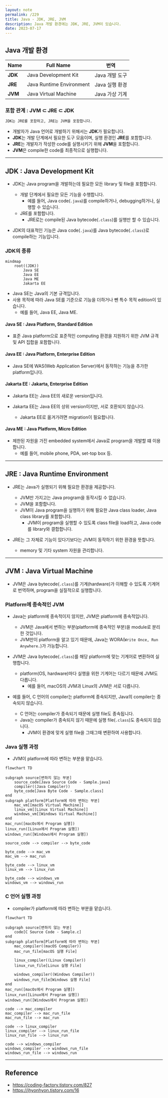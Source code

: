 ```yaml
---
layout: note
permalink: /229
title: Java - JDK, JRE, JVM
description: Java 개발 환경에는 JDK, JRE, JVM이 있습니다.
date: 2023-07-17
---
```



## Java 개발 환경

| Name | Full Name | 번역 |
| --- | --- | --- |
| **JDK** | Java Development Kit | Java 개발 도구 |
| **JRE** | Java Runtime Environment | Java 실행 환경 |
| **JVM** | Java Virtual Machine | Java 가상 기계 |


### 포함 관계 : JVM ⊂ JRE ⊂ JDK

```txt
JDK는 JRE를 포함하고, JRE는 JVM을 포함합니다.
```

- 개발자가 Java 언어로 개발하기 위해서는 **JDK**가 필요합니다.
- **JDK**는 개발 단계에서 필요한 도구 모음이며, 실행 환경인 **JRE**를 포함합니다.
- **JRE**는 개발자가 작성한 code를 실행시키기 위해 **JVM**을 포함합니다.
- **JVM**은 compile한 code를 최종적으로 실행합니다.


---


## JDK : Java Development Kit

- JDK는 Java program을 개발하는데 필요한 모든 library 및 file을 포함합니다.
    - 개발 단계에서 필요한 모든 기능을 수행합니다.
        - 예를 들어, Java code(`.java`)를 compile하거나, debugging하거나, 실행할 수 있습니다.
    - JRE를 포함합니다.
        - JRE로는 compile된 Java bytecode(`.class`)를 실행만 할 수 있습니다.

- JDK의 대표적인 기능은 Java code(`.java`)를 Java bytecode(`.class`)로 compile하는 기능입니다.


### JDK의 종류

```mermaid
mindmap
    root((JDK))
        Java SE
        Java EE
        Java ME
        Jakarta EE
```

- Java SE는 Java의 기본 규격입니다.
- 사용 목적에 따라 Java SE를 기준으로 기능을 더하거나 뺀 특수 목적 edition이 있습니다.
    - 예를 들어, Java EE, Java ME.

#### Java SE : Java Platform, Standard Edition

- 표준 Java platform으로 표준적인 computing 환경을 지원하기 위한 JVM 규격 및 API 집합을 포함합니다.

#### Java EE : Java Platform, Enterprise Edition

- Java SE에 WAS(Web Application Server)에서 동작하는 기능을 추가한 platform입니다.

#### Jakarta EE : Jakarta, Enterprise Edition

- Jakarta EE는 Java EE의 새로운 version입니다.

- Jakarta EE는 Java EE의 상위 version이지만, 서로 호환되지 않습니다.
    - Jakarta EE로 옮겨가려면 migration이 필요합니다.

#### Java ME : Java Platform, Micro Edition

- 제한된 자원을 가진 embedded system에서 Java로 program을 개발할 떄 이용합니다.
    - 예를 들어, mobile phone, PDA, set-top box 등.


---


## JRE : Java Runtime Environment

- JRE는 Java가 실행되기 위해 필요한 환경을 제공합니다.
    - JVM만 가지고는 Java program을 동작시킬 수 없습니다.
    - JVM을 포함합니다.
    - JVM이 Java program을 실행하기 위해 필요한 Java class loader, Java class library를 포함합니다.
        - JVM이 program을 실행할 수 있도록 class file을 load하고, Java code를 library와 결합합니다.

- JRE는 그 자체로 기능이 있다기보다는 JVM이 동작하기 위한 환경을 뜻합니다.
    - memory 및 기타 system 자원을 관리합니다.


---


## JVM : Java Virtual Machine

- JVM은 Java bytecode(`.class`)를 기계(hardware)가 이해할 수 있도록 기계어로 번역하며, program을 실질적으로 실행합니다.


### Platform에 종속적인 JVM

- Java는 platform에 종속적이지 않지만, JVM은 platform에 종속적입니다.
    - JVM은 Java에서 변하는 부분(platform에 종속적인 부분)을 module로 분리한 것입니다.
    - JVM만이 platform을 알고 있기 때문에, Java는 WORA(`Write Once, Run Anywhere.`)가 가능합니다.

- JVM은 Java bytecode(`.class`)를 해당 platform에 맞는 기계어로 변환하여 실행합니다.
    - platform(OS, hardware)마다 실행을 위한 기계어는 다르기 때문에 JVM도 다릅니다.
        - 예를 들어, macOS의 JVM과 Linux의 JVM은 서로 다릅니다.

- 예를 들어, C 언어의 compiler는 platform에 종속되지만, Java의 compiler는 종속되지 않습니다.
    - C 언어는 compiler가 종속되기 때문에 실행 file도 종속됩니다.
    - Java는 compiler가 종속되지 않기 때문에 실행 file(`.class`)도 종속되지 않습니다.
        - JVM이 환경에 맞게 실행 file을 그때그때 변환하여 사용합니다.


### Java 실행 과정

- JVM이 platform에 따라 변하는 부분을 맡습니다.

```mermaid
flowchart TD

subgraph source[변하지 않는 부분]
    source_code[Java Source Code - Sample.java]
    compiler((Java Compiler))
    byte_code[Java Byte Code - Sample.class]
end
subgraph platform[Platform에 따라 변하는 부분]
    mac_vm[[macOS Virtual Machine]]
    linux_vm[[Linux Virtual Machine]]
    windows_vm[[Windows Virtual Machine]]
end
mac_run([macOs에서 Program 실행])
linux_run([Linux에서 Program 실행])
windows_run([Windows에서 Program 실행])

source_code --> compiler --> byte_code

byte_code --> mac_vm
mac_vm --> mac_run

byte_code --> linux_vm
linux_vm --> linux_run

byte_code --> windows_vm
windows_vm --> windows_run
```


### C 언어 실행 과정

- compiler가 platform에 따라 변하는 부분을 맡습니다.

```mermaid
flowchart TD

subgraph source[변하지 않는 부분]
    code[C Source Code - Sample.c]
end
subgraph platform[Platform에 따라 변하는 부분]
    mac_compiler((macOS Compiler))
    mac_run_file[macOS 실행 File]

    linux_compiler((Linux Compiler))
    linux_run_file[Linux 실행 File]

    windows_compiler((Windows Compiler))
    windows_run_file[Windows 실행 File]
end
mac_run([macOs에서 Program 실행])
linux_run([Linux에서 Program 실행])
windows_run([Windows에서 Program 실행])

code --> mac_compiler
mac_compiler --> mac_run_file
mac_run_file --> mac_run

code --> linux_compiler
linux_compiler --> linux_run_file
linux_run_file --> linux_run

code --> windows_compiler
windows_compiler --> windows_run_file
windows_run_file --> windows_run
```


---


## Reference

- <https://coding-factory.tistory.com/827>
- <https://jhyonhyon.tistory.com/16>
